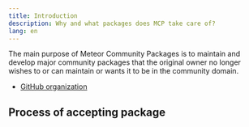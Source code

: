 ```yaml
---
title: Introduction
description: Why and what packages does MCP take care of?
lang: en
---
```


The main purpose of Meteor Community Packages is to maintain and develop major community packages that the original owner no longer wishes to or can maintain or wants it to be in the community domain.

* [GitHub organization](https://github.com/Meteor-Community-Packages)

## Process of accepting package

